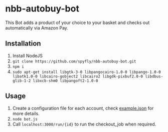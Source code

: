 # nbb-autobuy-bot
This Bot adds a product of your choice to your basket and checks out automatically via Amazon Pay.

## Installation
1. Install NodeJS
2. `git clone https://github.com/spyfly/nbb-autobuy-bot.git`
3. `npm i`
4. `sudo apt-get install libgtk-3-0 libpangocairo-1.0-0 libpango-1.0-0 libatk1.0-0 libcairo-gobject2 libcairo2 libgdk-pixbuf2.0-0 libdbus-glib-1-2 libxcb-shm0 libpangoft2-1.0-0`

## Usage
1. Create a configuration file for each account, check [example.json](configs/example.json) for more details.
2. `node bot.js`
3. Call `localhost:3000/run/{id}` to run the checkout_job when required.
